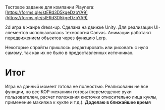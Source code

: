Тестовое задание для компании Playnera: [https://forms.gle/stERd3D5kgeDzbYA9](https://forms.gle/stERd3D5kgeDzbYA9)

2d игра в жанре dress-up. Сделана на движке Unity.
Для реализации UI-элементов использовалась технология Canvas.
Анимации работают передвижением объектов через функцию Lerp.

Некоторые спрайты пришлось редактировать или рисовать с нуля самому, так как их не было в предоставленных источниках.

# Итог

Игра на данный момент готова не полностью. Реализованы не все функции, но все КОР-механики готовы (перемещение руки пользователем, расчет положения кисточки относительно лица куклы, применение макияжа к кукле и т.д.). **Доделаю в ближайшее время**